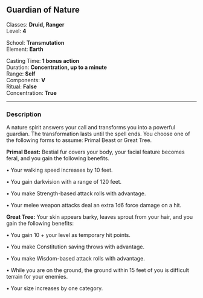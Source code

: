 ## Guardian of Nature

Classes: **Druid, Ranger**  
Level: **4**  

School: **Transmutation**  
Element: **Earth**  

Casting Time: **1 bonus action**  
Duration: **Concentration, up to a minute**  
Range: **Self**  
Components: **V**  
Ritual: **False**  
Concentration: **True**  

------

### Description

A nature spirit answers your call and transforms you into a powerful guardian. The transformation lasts until the spell ends. You choose one of the following forms to assume: Primal Beast or Great Tree.

**Primal Beast:** Bestial fur covers your body, your facial feature becomes feral, and you gain the following benefits.

• Your walking speed increases by 10 feet.

• You gain darkvision with a range of 120 feet.

• You make Strength-based attack rolls with advantage.

• Your melee weapon attacks deal an extra 1d6 force damage on a hit.

**Great Tree:** Your skin appears barky, leaves sprout from your hair, and you gain the following benefits:

• You gain 10 + your level as temporary hit points.

• You make Constitution saving throws with advantage.

• You make Wisdom-based attack rolls with advantage.

• While you are on the ground, the ground within 15 feet of you is difficult terrain for your enemies.

• Your size increases by one category.